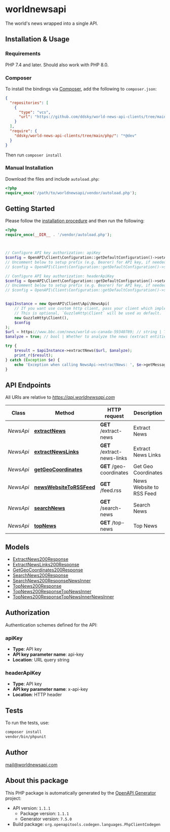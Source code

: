 # worldnewsapi

The world's news wrapped into a single API.


## Installation & Usage

### Requirements

PHP 7.4 and later.
Should also work with PHP 8.0.

### Composer

To install the bindings via [Composer](https://getcomposer.org/), add the following to `composer.json`:

```json
{
  "repositories": [
    {
      "type": "vcs",
      "url": "https://github.com/ddsky/world-news-api-clients/tree/main/php/.git"
    }
  ],
  "require": {
    "ddsky/world-news-api-clients/tree/main/php/": "*@dev"
  }
}
```

Then run `composer install`

### Manual Installation

Download the files and include `autoload.php`:

```php
<?php
require_once('/path/to/worldnewsapi/vendor/autoload.php');
```

## Getting Started

Please follow the [installation procedure](#installation--usage) and then run the following:

```php
<?php
require_once(__DIR__ . '/vendor/autoload.php');



// Configure API key authorization: apiKey
$config = OpenAPI\Client\Configuration::getDefaultConfiguration()->setApiKey('api-key', 'YOUR_API_KEY');
// Uncomment below to setup prefix (e.g. Bearer) for API key, if needed
// $config = OpenAPI\Client\Configuration::getDefaultConfiguration()->setApiKeyPrefix('api-key', 'Bearer');

// Configure API key authorization: headerApiKey
$config = OpenAPI\Client\Configuration::getDefaultConfiguration()->setApiKey('x-api-key', 'YOUR_API_KEY');
// Uncomment below to setup prefix (e.g. Bearer) for API key, if needed
// $config = OpenAPI\Client\Configuration::getDefaultConfiguration()->setApiKeyPrefix('x-api-key', 'Bearer');


$apiInstance = new OpenAPI\Client\Api\NewsApi(
    // If you want use custom http client, pass your client which implements `GuzzleHttp\ClientInterface`.
    // This is optional, `GuzzleHttp\Client` will be used as default.
    new GuzzleHttp\Client(),
    $config
);
$url = https://www.bbc.com/news/world-us-canada-59340789; // string | The url of the news.
$analyze = true; // bool | Whether to analyze the news (extract entities etc.)

try {
    $result = $apiInstance->extractNews($url, $analyze);
    print_r($result);
} catch (Exception $e) {
    echo 'Exception when calling NewsApi->extractNews: ', $e->getMessage(), PHP_EOL;
}

```

## API Endpoints

All URIs are relative to *https://api.worldnewsapi.com*

Class | Method | HTTP request | Description
------------ | ------------- | ------------- | -------------
*NewsApi* | [**extractNews**](docs/Api/NewsApi.md#extractnews) | **GET** /extract-news | Extract News
*NewsApi* | [**extractNewsLinks**](docs/Api/NewsApi.md#extractnewslinks) | **GET** /extract-news-links | Extract News Links
*NewsApi* | [**getGeoCoordinates**](docs/Api/NewsApi.md#getgeocoordinates) | **GET** /geo-coordinates | Get Geo Coordinates
*NewsApi* | [**newsWebsiteToRSSFeed**](docs/Api/NewsApi.md#newswebsitetorssfeed) | **GET** /feed.rss | News Website to RSS Feed
*NewsApi* | [**searchNews**](docs/Api/NewsApi.md#searchnews) | **GET** /search-news | Search News
*NewsApi* | [**topNews**](docs/Api/NewsApi.md#topnews) | **GET** /top-news | Top News

## Models

- [ExtractNews200Response](docs/Model/ExtractNews200Response.md)
- [ExtractNewsLinks200Response](docs/Model/ExtractNewsLinks200Response.md)
- [GetGeoCoordinates200Response](docs/Model/GetGeoCoordinates200Response.md)
- [SearchNews200Response](docs/Model/SearchNews200Response.md)
- [SearchNews200ResponseNewsInner](docs/Model/SearchNews200ResponseNewsInner.md)
- [TopNews200Response](docs/Model/TopNews200Response.md)
- [TopNews200ResponseTopNewsInner](docs/Model/TopNews200ResponseTopNewsInner.md)
- [TopNews200ResponseTopNewsInnerNewsInner](docs/Model/TopNews200ResponseTopNewsInnerNewsInner.md)

## Authorization

Authentication schemes defined for the API:
### apiKey

- **Type**: API key
- **API key parameter name**: api-key
- **Location**: URL query string


### headerApiKey

- **Type**: API key
- **API key parameter name**: x-api-key
- **Location**: HTTP header


## Tests

To run the tests, use:

```bash
composer install
vendor/bin/phpunit
```

## Author

mail@worldnewsapi.com

## About this package

This PHP package is automatically generated by the [OpenAPI Generator](https://openapi-generator.tech) project:

- API version: `1.1.1`
    - Package version: `1.1.1`
    - Generator version: `7.5.0`
- Build package: `org.openapitools.codegen.languages.PhpClientCodegen`

